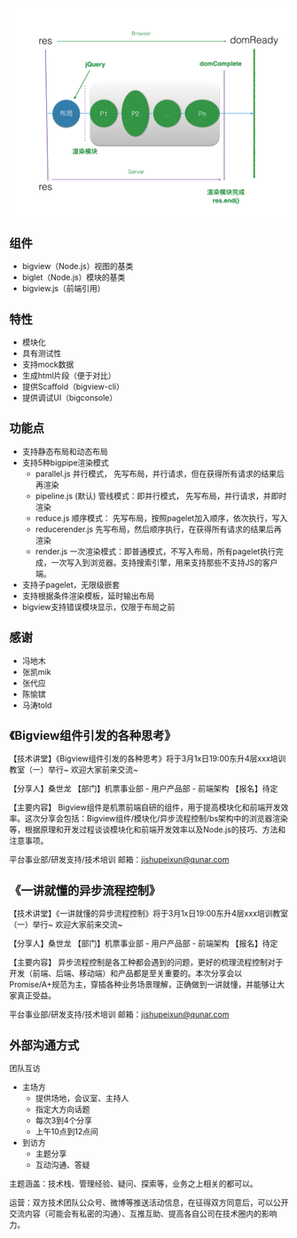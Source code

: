 
![](images/overview.png)

## 组件

- bigview（Node.js）视图的基类
- biglet（Node.js）模块的基类
- bigview.js（前端引用）

## 特性

- 模块化
- 具有测试性
- 支持mock数据
- 生成html片段（便于对比）
- 提供Scaffold（bigview-cli）
- 提供调试UI（bigconsole）

## 功能点

- 支持静态布局和动态布局
- 支持5种bigpipe渲染模式
  - parallel.js   并行模式， 先写布局，并行请求，但在获得所有请求的结果后再渲染
  - pipeline.js  (默认) 管线模式：即并行模式， 先写布局，并行请求，并即时渲染
  - reduce.js    顺序模式： 先写布局，按照pagelet加入顺序，依次执行，写入
  - reducerender.js 先写布局，然后顺序执行，在获得所有请求的结果后再渲染
  - render.js 一次渲染模式：即普通模式，不写入布局，所有pagelet执行完成，一次写入到浏览器。支持搜索引擎，用来支持那些不支持JS的客户端。
- 支持子pagelet，无限级嵌套
- 支持根据条件渲染模板，延时输出布局
- bigview支持错误模块显示，仅限于布局之前

## 感谢

- 冯地木
- 张凯mik
- 张代应
- 陈愉镔
- 马涛told


## 《Bigview组件引发的各种思考》

【技术讲堂】《Bigview组件引发的各种思考》将于3月1x日19:00东升4层xxx培训教室（一）举行~
欢迎大家前来交流~
 
【分享人】桑世龙
【部门】机票事业部 - 用户产品部 - 前端架构 
【报名】待定
 
 
【主要内容】
Bigview组件是机票前端自研的组件，用于提高模块化和前端开发效率。这次分享会包括：Bigview组件/模块化/异步流程控制/bs架构中的浏览器渲染等，根据原理和开发过程谈谈模块化和前端开发效率以及Node.js的技巧、方法和注意事项。
 
 
 
平台事业部/研发支持/技术培训
邮箱：jishupeixun@qunar.com



## 《一讲就懂的异步流程控制》

【技术讲堂】《一讲就懂的异步流程控制》将于3月1x日19:00东升4层xxx培训教室（一）举行~
欢迎大家前来交流~
 
【分享人】桑世龙
【部门】机票事业部 - 用户产品部 - 前端架构 
【报名】待定
 
 
【主要内容】
异步流程控制是各工种都会遇到的问题，更好的梳理流程控制对于开发（前端、后端、移动端）和产品都是至关重要的。本次分享会以Promise/A+规范为主，穿插各种业务场景理解，正确做到一讲就懂，并能够让大家真正受益。
 
 
 
平台事业部/研发支持/技术培训
邮箱：jishupeixun@qunar.com


## 外部沟通方式

团队互访

- 主场方
	- 提供场地，会议室、主持人
	- 指定大方向话题
	- 每次3到4个分享
	- 上午10点到12点间
- 到访方
	- 主题分享
	- 互动沟通、答疑

主题涵盖：技术栈、管理经验、疑问、探索等，业务之上相关的都可以。

运营：双方技术团队公众号、微博等推送活动信息，在征得双方同意后，可以公开交流内容（可能会有私密的沟通）、互推互助、提高各自公司在技术圈内的影响力。
